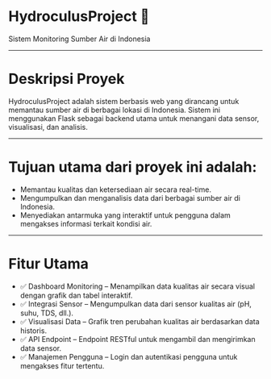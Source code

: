 # HydroculusProject 🌊
 
Sistem Monitoring Sumber Air di Indonesia

---

# Deskripsi Proyek

HydroculusProject adalah sistem berbasis web yang dirancang untuk memantau sumber air di berbagai lokasi di Indonesia. Sistem ini menggunakan Flask sebagai backend utama untuk menangani data sensor, visualisasi, dan analisis.

---

# Tujuan utama dari proyek ini adalah:

- Memantau kualitas dan ketersediaan air secara real-time.
- Mengumpulkan dan menganalisis data dari berbagai sumber air di Indonesia.
- Menyediakan antarmuka yang interaktif untuk pengguna dalam mengakses informasi terkait kondisi air.

---

# Fitur Utama
- ✅ Dashboard Monitoring – Menampilkan data kualitas air secara visual dengan grafik dan tabel interaktif.
- ✅ Integrasi Sensor – Mengumpulkan data dari sensor kualitas air (pH, suhu, TDS, dll.).
- ✅ Visualisasi Data – Grafik tren perubahan kualitas air berdasarkan data historis.
- ✅ API Endpoint – Endpoint RESTful untuk mengambil dan mengirimkan data sensor.
- ✅ Manajemen Pengguna – Login dan autentikasi pengguna untuk mengakses fitur tertentu.
